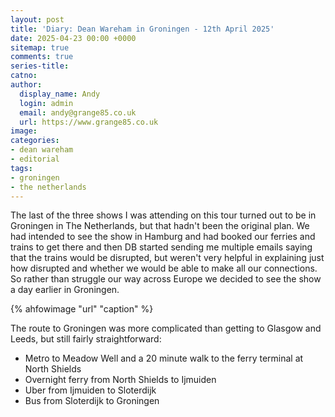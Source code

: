 ```yaml
---
layout: post
title: 'Diary: Dean Wareham in Groningen - 12th April 2025'
date: 2025-04-23 00:00 +0000
sitemap: true
comments: true
series-title:
catno:
author:
  display_name: Andy
  login: admin
  email: andy@grange85.co.uk
  url: https://www.grange85.co.uk
image:
categories:
- dean wareham
- editorial
tags:
- groningen
- the netherlands
---
```

The last of the three shows I was attending on this tour turned out to be in Groningen in The Netherlands, but that hadn't been the original plan. We had intended to see the show in Hamburg and had booked our ferries and trains to get there and then DB started sending me multiple emails saying that the trains would be disrupted, but weren't very helpful in explaining just how disrupted and whether we would be able to make all our connections. So rather than struggle our way across Europe we decided to see the show a day earlier in Groningen.

{% ahfowimage "url" "caption" %}

The route to Groningen was more complicated than getting to Glasgow and Leeds, but still fairly straightforward:

- Metro to Meadow Well and a 20 minute walk to the ferry terminal at North Shields
- Overnight ferry from North Shields to Ijmuiden
- Uber from Ijmuiden to Sloterdijk
- Bus from Sloterdijk to Groningen


